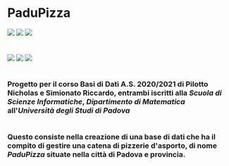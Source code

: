 # PaduPizza

<img src="https://img.shields.io/badge/license-CC%20BY--NC--ND%204.0-lightgrey">
<img src="https://img.shields.io/badge/contributors-2-yellow">
<img src="https://img.shields.io/badge/version-1.0-success">

#
<img src="https://img.shields.io/badge/github%20-%23121011.svg?&style=for-the-badge&logo=github&logoColor=white"/>
<img src ="https://img.shields.io/badge/postgres-%23316192.svg?&style=for-the-badge&logo=postgresql&logoColor=white"/>
<img src="https://img.shields.io/badge/c%20-%2300599C.svg?&style=for-the-badge&logo=c&logoColor=white"/>

#
### Progetto per il corso Basi di Dati A.S. 2020/2021 di **Pilotto Nicholas** e **Simionato Riccardo**, entrambi iscritti alla *Scuola di Scienze Informatiche*, *Dipartimento di Matematica* all'*Università degli Studi di Padova*

#
### Questo consiste nella creazione di una **base di dati** che ha il compito di gestire una catena di pizzerie d'asporto, di nome ***PaduPizza*** situate nella città di Padova e provincia.
